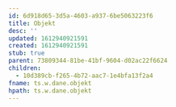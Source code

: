 ```yaml
---
id: 6d918d65-3d5a-4603-a937-6be5063223f6
title: Objekt
desc: ''
updated: 1612940921591
created: 1612940921591
stub: true
parent: 73809344-81be-41bf-9604-d02ac22f6624
children:
  - 10d389cb-f265-4b72-aac7-1e4bfa13f2a4
fname: ts.w.dane.objekt
hpath: ts.w.dane.objekt
---
```



